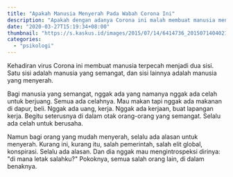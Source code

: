 ```yaml
---
title: "Apakah Manusia Menyerah Pada Wabah Corona Ini"
description: "Apakah dengan adanya Corona ini malah membuat manusia menyerah pada keadaan?"
date: "2020-03-27T15:19:34+08:00"
thumbnail: "https://s.kaskus.id/images/2015/07/14/6414736_20150714040218.jpg"
categories:
  - "psikologi"
---
```


Kehadiran virus Corona ini membuat manusia terpecah menjadi dua sisi. Satu sisi adalah manusia yang semangat, dan sisi lainnya adalah manusia yang menyerah.

Bagi manusia yang semangat, nggak ada yang namanya nggak ada celah untuk berjuang. Semua ada celahnya. Mau makan tapi nggak ada makanan di dapur, beli. Nggak ada uang, kerja. Nggak ada kerjaan, buat lapangan kerja. Begitu seterusnya di dalam otak orang-orang yang semangat. Selalu ada celah untuk berusaha.

Namun bagi orang yang mudah menyerah, selalu ada alasan untuk menyerah. Kurang ini, kurang itu, salah pemerintah, salah elit global, konspirasi. Selalu ada alasan. Dan dia nggak mau mengintrospeksi dirinya: "di mana letak salahku?" Pokoknya, semua salah orang lain, di dalam benaknya.